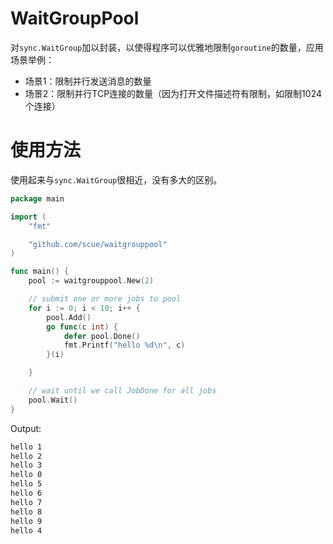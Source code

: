 # WaitGroupPool

对`sync.WaitGroup`加以封装，以使得程序可以优雅地限制`goroutine`的数量，应用场景举例：

* 场景1：限制并行发送消息的数量
* 场景2：限制并行TCP连接的数量（因为打开文件描述符有限制，如限制1024个连接）

# 使用方法

使用起来与`sync.WaitGroup`很相近，没有多大的区别。

```go
package main

import (
	"fmt"

	"github.com/scue/waitgrouppool"
)

func main() {
	pool := waitgrouppool.New(2)

	// submit one or more jobs to pool
	for i := 0; i < 10; i++ {
		pool.Add()
		go func(c int) {
			defer pool.Done()
			fmt.Printf("hello %d\n", c)
		}(i)

	}

	// wait until we call JobDone for all jobs
	pool.Wait()
}
```

Output:

```txt
hello 1
hello 2
hello 3
hello 0
hello 5
hello 6
hello 7
hello 8
hello 9
hello 4
```